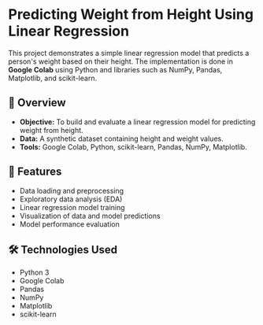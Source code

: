 # Predicting Weight from Height Using Linear Regression

This project demonstrates a simple linear regression model that predicts a person's weight based on their height. The implementation is done in **Google Colab** using Python and libraries such as NumPy, Pandas, Matplotlib, and scikit-learn.

## 📌 Overview

- **Objective:** To build and evaluate a linear regression model for predicting weight from height.
- **Data:** A synthetic dataset containing height and weight values.
- **Tools:** Google Colab, Python, scikit-learn, Pandas, NumPy, Matplotlib.

## 🚀 Features

- Data loading and preprocessing
- Exploratory data analysis (EDA)
- Linear regression model training
- Visualization of data and model predictions
- Model performance evaluation

## 🛠️ Technologies Used

- Python 3
- Google Colab
- Pandas
- NumPy
- Matplotlib
- scikit-learn
